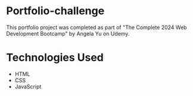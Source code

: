 # Portfolio-challenge

This portfolio project was completed as part of "The Complete 2024 Web Development Bootcamp" by Angela Yu on Udemy.

# Technologies Used
- HTML
- CSS
- JavaScript
